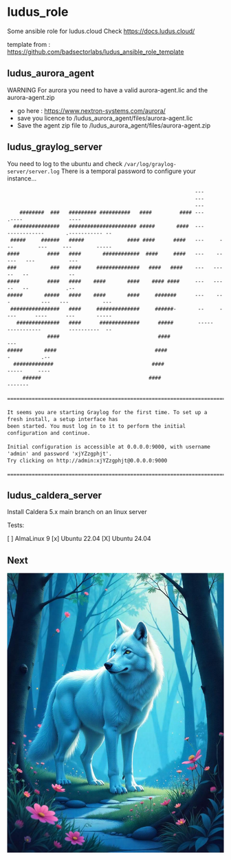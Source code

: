 # ludus_role
Some ansible role for ludus.cloud
Check https://docs.ludus.cloud/

template from : https://github.com/badsectorlabs/ludus_ansible_role_template

## ludus_aurora_agent
WARNING For aurora you need to have a valid aurora-agent.lic and the aurora-agent.zip

- go here : https://www.nextron-systems.com/aurora/
- save you licence to /ludus_aurora_agent/files/aurora-agent.lic
- Save the agent zip file to /ludus_aurora_agent/files/aurora-agent.zip


## ludus_graylog_server

You need to log to the ubuntu and check `/var/log/graylog-server/server.log`
There is a temporal password to configure your instance...

```
                                                             ---
                                                             ---
                                                             ---
    ########  ###   ######### ##########   ####         #### ---         .----               ----
  ###############   ###################### #####       ####  ---      ------------       .----------- --
 #####     ######   #####              #### ####      ####   ---     ---        ---     ---        -----
####         ####   ####       ############  ####     ####   ---    --           ---   ---           ---
###           ###   ####     ##############   ####   ####    ---   ---            --   --             --
####         ####   ####    ####       ####    #### ####     ---   ---            --   --            .--
#####       #####   ####    ####       ####     #######      ---    ---          ---   ---           ---
 ################   ####     ##############     ######-       --     ----      ----      ---       -----
   ##############   ####      #############      #####        -----   -----------         ----------  --
             ####                                ####                                                ---
#####       ####                                ####                                     -          .--
  #############                                ####                                     -----     ----
     ######                                   ####                                          -------

========================================================================================================

It seems you are starting Graylog for the first time. To set up a fresh install, a setup interface has
been started. You must log in to it to perform the initial configuration and continue.

Initial configuration is accessible at 0.0.0.0:9000, with username 'admin' and password 'xjYZzgphjt'.
Try clicking on http://admin:xjYZzgphjt@0.0.0.0:9000

========================================================================================================
```

## ludus_caldera_server

Install Caldera 5.x main branch on an linux server

Tests:

[ ] AlmaLinux 9
[x] Ubuntu 22.04
[X] Ubuntu 24.04

## Next

![img](./freepik.jpeg)